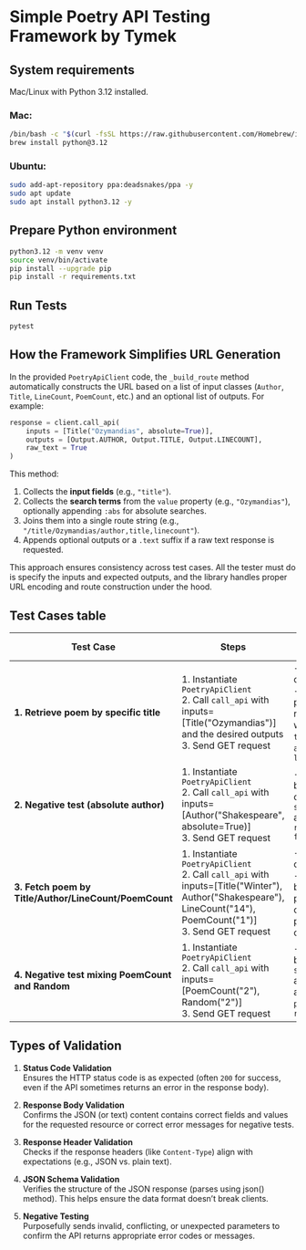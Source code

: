 # Simple Poetry API Testing Framework by Tymek

## System requirements
Mac/Linux with Python 3.12 installed.
### Mac:
```bash
/bin/bash -c "$(curl -fsSL https://raw.githubusercontent.com/Homebrew/install/HEAD/install.sh)"
brew install python@3.12
```
### Ubuntu:
```bash
sudo add-apt-repository ppa:deadsnakes/ppa -y
sudo apt update
sudo apt install python3.12 -y
```

## Prepare Python environment
```bash
python3.12 -m venv venv
source venv/bin/activate
pip install --upgrade pip
pip install -r requirements.txt
```

## Run Tests
```bash
pytest
```

## How the Framework Simplifies URL Generation

In the provided `PoetryApiClient` code, the `_build_route` method automatically constructs the URL based on a list of input classes (`Author`, `Title`, `LineCount`, `PoemCount`, etc.) and an optional list of outputs. For example:

```python
response = client.call_api(
    inputs = [Title("Ozymandias", absolute=True)],
    outputs = [Output.AUTHOR, Output.TITLE, Output.LINECOUNT],
    raw_text = True
)
```

This method:

1. Collects the **input fields** (e.g., `"title"`).
2. Collects the **search terms** from the `value` property (e.g., `"Ozymandias"`), optionally appending `:abs` for absolute searches.
3. Joins them into a single route string (e.g., `"/title/Ozymandias/author,title,linecount"`).
4. Appends optional outputs or a `.text` suffix if a raw text response is requested.

This approach ensures consistency across test cases. All the tester must do is specify the inputs and expected outputs, and the library handles proper URL encoding and route construction under the hood.

## Test Cases table

| **Test Case** | **Steps** | **Expected Result** | **Validation** |
|--------------|----------|--------------------|--------------|
| **1. Retrieve poem by specific title** | 1. Instantiate `PoetryApiClient`<br>2. Call `call_api` with inputs=[Title("Ozymandias")] and the desired outputs<br>3. Send GET request | - Status code is `200`<br>- Single poem returned with correct `title`, `author`, `linecount` | - **Status Code**: check for 200<br>- **Response Body**: verify JSON matches expected poem<br>- **Headers**: `content-type` |
| **2. Negative test (absolute author)** | 1. Instantiate `PoetryApiClient`<br>2. Call `call_api` with inputs=[Author("Shakespeare", absolute=True)]<br>3. Send GET request | - JSON body contains `status=404` and `reason="Not found"` | - **Negative Testing**: confirm error message<br>- **Response Body**: check for `{"status":404,"reason":"Not found"}` |
| **3. Fetch poem by Title/Author/LineCount/PoemCount** | 1. Instantiate `PoetryApiClient`<br>2. Call `call_api` with inputs=[Title("Winter"), Author("Shakespeare"), LineCount("14"), PoemCount("1")]<br>3. Send GET request | - Status code is `200`<br>- JSON body with 1 poem having correct poem content. | - **Status Code**: check for 200<br>- **Response Body**: verify fields match expected data |
| **4. Negative test mixing PoemCount and Random** | 1. Instantiate `PoetryApiClient`<br>2. Call `call_api` with inputs=[PoemCount("2"), Random("2")]<br>3. Send GET request | - JSON body with `status="405"` and `reason` about mixing `poemcount` & `random` | - **Negative Testing**: confirm error message<br>- **Response Body**: check for `"status":404"` and message about unsupported combination. |

## Types of Validation

1. **Status Code Validation**  
   Ensures the HTTP status code is as expected (often `200` for success, even if the API sometimes returns an error in the response body).

2. **Response Body Validation**  
   Confirms the JSON (or text) content contains correct fields and values for the requested resource or correct error messages for negative tests.

3. **Response Header Validation**  
   Checks if the response headers (like `Content-Type`) align with expectations (e.g., JSON vs. plain text).

4. **JSON Schema Validation**  
   Verifies the structure of the JSON response (parses using json() method). This helps ensure the data format doesn’t break clients.

5. **Negative Testing**  
   Purposefully sends invalid, conflicting, or unexpected parameters to confirm the API returns appropriate error codes or messages.


